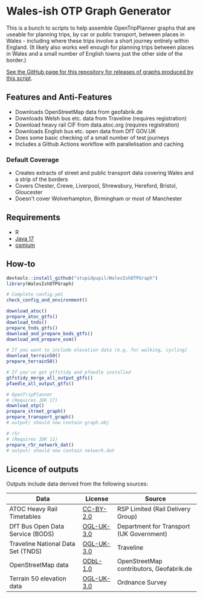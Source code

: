 # Wales-ish OTP Graph Generator

This is a bunch to scripts to help assemble OpenTripPlanner graphs that are useable for planning trips, by car or public transport, between places in Wales - including where these trips involve a short journey entirely within England. (It likely also works well enough for planning trips between places in Wales and a small number of English towns just the other side of the border.)

[See the GitHub page for this repository for releases of graphs produced by this script](https://stupidpupil.github.io/wales_ish_otp_graph/).

## Features and Anti-Features

- Downloads OpenStreetMap data from geofabrik.de
- Downloads Welsh bus etc. data from Traveline (requires registration)
- Download heavy rail CIF from data.atoc.org (requires registration)
- Downloads English bus etc. open data from DfT GOV.UK
- Does some basic checking of a small number of test journeys
- Includes a Github Actions workflow with parallelisation and caching

### Default Coverage
- Creates extracts of street and public transport data covering Wales and a strip of the borders
- Covers Chester, Crewe, Liverpool, Shrewsbury, Hereford, Bristol, Gloucester
- Doesn't cover Wolverhampton, Birmingham or most of Manchester

## Requirements
- R
- [Java 17](https://adoptium.net)
- [osmium](https://osmcode.org/osmium-tool/)

## How-to

```R
devtools::install_github("stupidpupil/WalesIshOTPGraph")
library(WalesIshOTPGraph)

# Complete config.yml
check_config_and_environment()

download_atoc()
prepare_atoc_gtfs()
download_tnds()
prepare_tnds_gtfs()
download_and_prepare_bods_gtfs()
download_and_prepare_osm()

# If you want to include elevation data (e.g. for walking, cycling)
download_terrain50()
prepare_terrain50()

# If you've got gtfstidy and pfaedle installed
gtfstidy_merge_all_output_gtfs()
pfaedle_all_output_gtfs()

# OpenTripPlanner
# (Requires JDK 17)
download_otp()
prepare_street_graph()
prepare_transport_graph()
# output/ should now contain graph.obj

# r5r
# (Requires JDK 11)
prepare_r5r_network_dat()
# output/ should now contain network.dat


```
## Licence of outputs

Outputs include data derived from the following sources:

| Data                       | License                                                                             | Source                                   |
|----------------------------|-------------------------------------------------------------------------------------|------------------------------------------|
| ATOC Heavy Rail Timetables | [CC-BY-2.0](https://creativecommons.org/licenses/by/2.0/uk/legalcode)    | RSP Limited (Rail Delivery Group)                              |
| DfT Bus Open Data Service (BODS) | [OGL-UK-3.0](https://www.nationalarchives.gov.uk/doc/open-government-licence/version/3/) | Department for Transport (UK Government)  |
| Traveline National Data Set (TNDS) | [OGL-UK-3.0](https://www.nationalarchives.gov.uk/doc/open-government-licence/version/3/) | Traveline  |
| OpenStreetMap data         | [ODbL-1.0](https://opendatacommons.org/licenses/odbl/)                                  | OpenStreetMap contributors, Geofabrik.de |
| Terrain 50 elevation data  | [OGL-UK-3.0](https://www.nationalarchives.gov.uk/doc/open-government-licence/version/3/) | Ordnance Survey                      |

